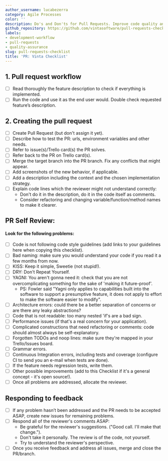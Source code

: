 ```yaml
---
author_username: lucabezerra
category: Agile Processes
color: ''
description: Do's and Don'ts for Pull Requests. Improve code quality and review speed.
github_repository: https://github.com/vintasoftware/pull-requests-checklist
labels:
- development-workflow
- pull-requests
- quality-assurance
slug: pull-requests-checklist
title: 'PR: Vinta Checklist'
---
```

## 1. Pull request workflow
  * [ ] Read thoroughly the feature description to check if everything is implemented.
  * [ ] Run the code and use it as the end user would. Double check requested feature’s description.

## 2. Creating the pull request
  * [ ] Create Pull Request (but don't assign it yet).
  * [ ] Describe how to test the PR: urls, environment variables and other needs.
  * [ ] Refer to issue(s)/Trello card(s) the PR solves.
  * [ ] Refer back to the PR on Trello card(s).
  * [ ] Merge the target branch into the PR branch. Fix any conflicts that might appear.
  * [ ] Add screenshots of the new behavior, if applicable.
  * [ ] Add a description including the context and the chosen implementation strategy.
  * [ ] Explain code lines which the reviewer might not understand correctly:
    * Don't do it in the description, do it in the code itself as comments.
    * Consider refactoring and changing variable/function/method names to make it clearer.

## PR Self Review: 
#### Look for the following problems:

  * [ ] Code is not following code style guidelines (add links to your guidelines here when copying this checklist).
  * [ ] Bad naming: make sure you would understand your code if you read it a few months from now.
  * [ ] KISS: Keep it simple, Sweetie (not stupid!).
  * [ ] DRY: Don't Repeat Yourself.
  * [ ] YAGNI: You aren't gonna need it: check that you are not overcomplicating something for the sake of 'making it future-proof'.
    * PS: Fowler said "Yagni only applies to capabilities built into the software to support a presumptive feature, it does not apply to effort to make the software easier to modify".
  * [ ] Architecture errors: could there be a better separation of concerns or are there any leaky abstractions?
  * [ ] Code that is not readable: too many nested 'if's are a bad sign.
  * [ ] Performance issues (if that's a real concern for your application).
  * [ ] Complicated constructions that need refactoring or comments: code should almost always be self-explanatory.
  * [ ] Forgotten TODOs and noop lines: make sure they're mapped in your Trello/Issues board.
  * [ ] Grammar errors.
  * [ ] Continuous Integration errors, including tests and coverage (configure CI to send you an e-mail when tests are done).
  * [ ] If the feature needs regression tests, write them.
  * [ ] Other possible improvements (add to this Checklist if it's a general concept - it's open source!).
  * [ ] Once all problems are addressed, allocate the reviewer.

## Responding to feedback
  * [ ] If any problem hasn’t been addressed and the PR needs to be accepted ASAP, create new issues for remaining problems.
  * [ ] Respond all of the reviewer's comments ASAP:
    * Be grateful for the reviewer's suggestions. ("Good call. I'll make that change.").
    * Don't take it personally. The review is of the code, not yourself.
    * Try to understand the reviewer's perspective.
  * [ ] Once you receive feedback and address all issues, merge and close the PR/branch.
